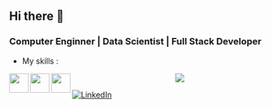 ## Hi there 👋

### Computer Enginner | Data Scientist | Full Stack Developer
<!--

I'm a skilled and passionate Data Scientist and Full Stack Developer with expertise in Python, SQL, machine learning, and web development. I have a strong background in data analysis, statistics, and mathematics, along with hands-on experience in building predictive models, recommendation systems, and time series analysis. My goal is to leverage data-driven insights and innovative technologies to solve complex business challenges and drive impactful results.
-->
- My skills :
<img src="https://cdn.icon-icons.com/icons2/1508/PNG/512/python_104451.png" width="35" height="35" align=left>
<img src="[https://upload.wikimedia.org/wikipedia/commons/thumb/6/6a/Godot_icon.svg/900px-Godot_icon.svg.png?20170822201738](https://upload.wikimedia.org/wikipedia/commons/1/19/C_Logo.png)" width="35" height="35" align=left>
<img src="[https://cdn.icon-icons.com/icons2/2107/PNG/512/file_type_django_icon_130645.png](https://upload.wikimedia.org/wikipedia/commons/thumb/1/18/ISO_C%2B%2B_Logo.svg/1822px-ISO_C%2B%2B_Logo.svg.png)" width="35" height="35" align=left>

<div>
  <p align=center>
    <img src="http://github-readme-streak-stats.herokuapp.com?user=farkon00&theme=jolly&hide_border=true&date_format=M%20j%5B%2C%20Y%5D">
  </p>
</div>


[![LinkedIn](https://img.shields.io/badge/LinkedIn-YourName-blue.svg)](https://www.linkedin.com/in/jo%C3%A3o-past%C3%B3rio-90336414b/)


<!--
**Pastorio/Pastorio** is a ✨ _special_ ✨ repository because its `README.md` (this file) appears on your GitHub profile.

Here are some ideas to get you started:

- 🔭 I’m currently working on ...
- 🌱 I’m currently learning ...
- 👯 I’m looking to collaborate on ...
- 🤔 I’m looking for help with ...
- 💬 Ask me about ...
- 📫 How to reach me: ...
- 😄 Pronouns: ...
- ⚡ Fun fact: ...
-->
